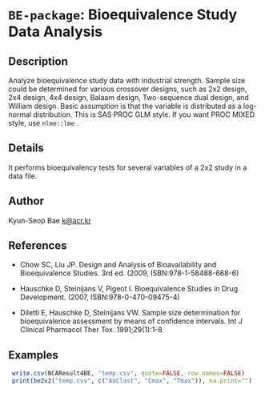 # `BE-package`: Bioequivalence Study Data Analysis

## Description


 Analyze bioequivalence study data with industrial strength. Sample size could be determined for various crossover designs, such as 2x2 design, 2x4 design, 4x4 design, Balaam design, Two-sequence dual design, and William design.
 Basic assumption is that the variable is distributed as a log-normal distribution. This is SAS PROC GLM style. If you want PROC MIXED style, use `nlme::lme` .


## Details


 It performs bioequivalency tests for several variables of a 2x2 study in a data file.


## Author

Kyun-Seop Bae <k@acr.kr>

## References


    

*  Chow SC, Liu JP. Design and Analysis of Bioavailability and Bioequivalence Studies. 3rd ed. (2009, ISBN:978-1-58488-668-6)  

*  Hauschke D, Steinijans V, Pigeot I. Bioequivalence Studies in Drug Development. (2007, ISBN:978-0-470-09475-4)  

*  Diletti E, Hauschke D, Steinijans VW. Sample size determination for bioequivalence assessment by means of confidence intervals. Int J Clinical Pharmacol Ther Tox. 1991;29(1):1-8  


## Examples

```r 
 write.csv(NCAResult4BE, "temp.csv", quote=FALSE, row.names=FALSE)
 print(be2x2("temp.csv", c("AUClast", "Cmax", "Tmax")), na.print="")
 ``` 

